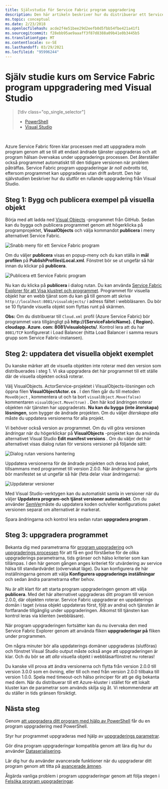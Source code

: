 ```yaml
---
title: Självstudie för Service Fabric program uppgradering
description: Den här artikeln beskriver hur du distribuerar ett Service Fabric program, ändrar koden och installerar en uppgradering med hjälp av Visual Studio.
ms.topic: conceptual
ms.date: 2/23/2018
ms.openlocfilehash: acde2f4e51bee29d2eefb0d5fbb54fbe421a41f1
ms.sourcegitcommit: f28ebb95ae9aaaff3f87d8388a09b41e0b3445b5
ms.translationtype: MT
ms.contentlocale: sv-SE
ms.lasthandoff: 03/29/2021
ms.locfileid: "95996244"
---
```

# <a name="service-fabric-application-upgrade-tutorial-using-visual-studio"></a>Själv studie kurs om Service Fabric program uppgradering med Visual Studio
> [!div class="op_single_selector"]
> * [PowerShell](service-fabric-application-upgrade-tutorial-powershell.md)
> * [Visual Studio](service-fabric-application-upgrade-tutorial.md)
> 
> 

<br/>

Azure Service Fabric fören klar processen med att uppgradera moln program genom att se till att endast ändrade tjänster uppgraderas och att program hälsan övervakas under uppgraderings processen. Det återställer också programmet automatiskt till den tidigare versionen när problem påträffas. Service Fabric program uppgraderingar är *noll avbrotts* tid, eftersom programmet kan uppgraderas utan drift avbrott. Den här självstudien beskriver hur du slutför en rullande uppgradering från Visual Studio.

## <a name="step-1-build-and-publish-the-visual-objects-sample"></a>Steg 1: Bygg och publicera exempel på visuella objekt
Börja med att ladda ned [Visual Objects](https://github.com/Azure-Samples/service-fabric-dotnet-getting-started/tree/classic/Actors/VisualObjects) -programmet från GitHub. Sedan kan du bygga och publicera programmet genom att högerklicka på programprojektet, **VisualObjects** och välja kommandot **publicera** i meny alternativet Service Fabric.

![Snabb meny för ett Service Fabric program][image1]

Om du väljer **publicera** visas en popup-meny och du kan ställa in **mål profilen** på **PublishProfiles\Local.xml**. Fönstret bör se ut ungefär så här innan du klickar på **publicera**.

![Publicera ett Service Fabric program][image2]

Nu kan du klicka på **publicera** i dialog rutan. Du kan använda [Service Fabric Explorer för att Visa klustret och programmet](service-fabric-visualizing-your-cluster.md). Programmet för visuella objekt har en webb tjänst som du kan gå till genom att skriva `http://localhost:8081/visualobjects/` i adress fältet i webbläsaren.  Du bör se 10 flytande visuella objekt som flyttas runt på skärmen.

**Obs:** Om du distribuerar till `Cloud.xml` profil (Azure Service Fabric) bör programmet vara tillgängligt på **http://{ServiceFabricName}. { Region}. cloudapp. Azure. com: 8081/visualobjects/**. Kontrol lera att du har `8081/TCP` konfigurerat i Load Balancer (hitta Load Balancer i samma resurs grupp som Service Fabric-instansen).

## <a name="step-2-update-the-visual-objects-sample"></a>Steg 2: uppdatera det visuella objekt exemplet
Du kanske märker att de visuella objekten inte roterar med den version som distribuerades i steg 1. Vi ska uppgradera det här programmet till ett ställe där de visuella objekten också roterar.

Välj VisualObjects. ActorService-projektet i VisualObjects-lösningen och öppna filen **VisualObjectActor. cs** . I den filen går du till metoden `MoveObject` , kommentera ut och ta bort `visualObject.Move(false)` kommentaren `visualObject.Move(true)` . Den här kod ändringen roterar objekten när tjänsten har uppgraderats.  **Nu kan du bygga (inte återskapa) lösningen**, som bygger de ändrade projekten. Om du väljer *återskapa alla* måste du uppdatera versionerna för alla projekt.

Vi behöver också version av programmet. Om du vill göra versionen ändringar när du högerklickar på **VisualObjects** -projektet kan du använda alternativet Visual Studio **Edit manifest versions** . Om du väljer det här alternativet visas dialog rutan för versions versioner på följande sätt:

![Dialog rutan versions hantering][image3]

Uppdatera versionerna för de ändrade projekten och deras kod paket, tillsammans med programmet till version 2.0.0. När ändringarna har gjorts bör manifestet se ut ungefär så här (feta delar visar ändringarna):

![Uppdaterar versioner][image4]

Med Visual Studio-verktygen kan du automatiskt samla in versioner när du väljer **Uppdatera program-och tjänst versioner automatiskt**. Om du använder [SemVer](http://www.semver.org)måste du uppdatera koden och/eller konfigurations paket versionen separat om alternativet är markerat.

Spara ändringarna och kontrol lera sedan rutan **uppgradera program** .

## <a name="step-3--upgrade-your-application"></a>Steg 3: uppgradera programmet
Bekanta dig med parametrarna för [program uppgradering](service-fabric-application-upgrade-parameters.md) och [uppgraderings processen](service-fabric-application-upgrade.md) för att få en god förståelse för de olika uppgraderings parametrarna, tids gränser och hälso kriterier som kan tillämpas. I den här genom gången anges kriteriet för utvärdering av service hälsa till standardvärdet (oövervakat läge). Du kan konfigurera de här inställningarna genom att välja **Konfigurera uppgraderings inställningar** och sedan ändra parametrarna efter behov.

Nu är allt klart för att starta program uppgraderingen genom att välja **publicera**. Med det här alternativet uppgraderas ditt program till version 2.0.0, där objekten roterar. Service Fabric uppgraderar en uppdaterings domän i taget (vissa objekt uppdateras först, följt av andra) och tjänsten är fortfarande tillgänglig under uppgraderingen. Åtkomst till tjänsten kan kontrol leras via klienten (webbläsare).  

När program uppgraderingen fortsätter kan du nu övervaka den med Service Fabric Explorer genom att använda fliken **uppgraderingar på** fliken under programmen.

Om några minuter bör alla uppdaterings domäner uppgraderas (slutföras) och fönstret Visual Studio output måste också ange att uppgraderingen är klar. Och du bör se att *alla* visuella objekt i webbläsarfönstret nu roteras!

Du kanske vill prova att ändra versionerna och flytta från version 2.0.0 till version 3.0.0 som en övning, eller till och med från version 2.0.0 tillbaka till version 1.0.0. Spela med timeout-och hälso principer för att ge dig bekanta med dem. När du distribuerar till ett Azure-kluster i stället för ett lokalt kluster kan de parametrar som används skilja sig åt. Vi rekommenderar att du ställer in tids gränsen försiktigt.

## <a name="next-steps"></a>Nästa steg
Genom [att uppgradera ditt program med hjälp av PowerShell](service-fabric-application-upgrade-tutorial-powershell.md) får du en program uppgradering med PowerShell.

Styr hur programmet uppgraderas med hjälp av [uppgraderings parametrar](service-fabric-application-upgrade-parameters.md).

Gör dina program uppgraderingar kompatibla genom att lära dig hur du använder [Dataserialisering](service-fabric-application-upgrade-data-serialization.md).

Lär dig hur du använder avancerade funktioner när du uppgraderar ditt program genom att titta på [avancerade ämnen](service-fabric-application-upgrade-advanced.md).

Åtgärda vanliga problem i program uppgraderingar genom att följa stegen i [Felsöka program uppgraderingar](service-fabric-application-upgrade-troubleshooting.md).

[image1]: media/service-fabric-application-upgrade-tutorial/upgrade7.png
[image2]: media/service-fabric-application-upgrade-tutorial/upgrade1.png
[image3]: media/service-fabric-application-upgrade-tutorial/upgrade5.png
[image4]: media/service-fabric-application-upgrade-tutorial/upgrade6.png
